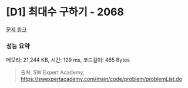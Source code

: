 # [D1] 최대수 구하기 - 2068 

[문제 링크](https://swexpertacademy.com/main/code/problem/problemDetail.do?contestProbId=AV5QQhbqA4QDFAUq) 

### 성능 요약

메모리: 21,244 KB, 시간: 129 ms, 코드길이: 465 Bytes



> 출처: SW Expert Academy, https://swexpertacademy.com/main/code/problem/problemList.do